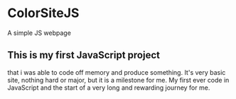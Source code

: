 # ColorSiteJS
A simple JS webpage

## This is my first JavaScript project
that i was able to code off memory and produce something. It's very basic site, nothing hard or major,
but it is a milestone for me. My first ever code in JavaScript and the start of a very long and rewarding journey for me. 
